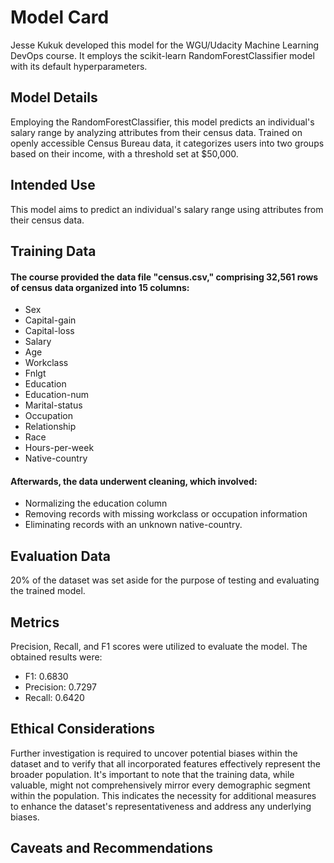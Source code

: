 # Model Card
Jesse Kukuk developed this model for the WGU/Udacity Machine Learning DevOps course. It employs the scikit-learn RandomForestClassifier model with its default hyperparameters.

## Model Details
Employing the RandomForestClassifier, this model predicts an individual's salary range by analyzing attributes from their census data. Trained on openly accessible Census Bureau data, it categorizes users into two groups based on their income, with a threshold set at $50,000.

## Intended Use
This model aims to predict an individual's salary range using attributes from their census data.
## Training Data
#### The course provided the data file "census.csv," comprising 32,561 rows of census data organized into 15 columns:
* Sex
* Capital-gain
* Capital-loss
* Salary
* Age
* Workclass
* Fnlgt
* Education
* Education-num
* Marital-status
* Occupation
* Relationship
* Race
* Hours-per-week
* Native-country

#### Afterwards, the data underwent cleaning, which involved:

* Normalizing the education column
* Removing records with missing workclass or occupation information
* Eliminating records with an unknown native-country.
    
## Evaluation Data
20% of the dataset was set aside for the purpose of testing and evaluating the trained model.

## Metrics
Precision, Recall, and F1 scores were utilized to evaluate the model. The obtained results were:
* F1: 0.6830
* Precision: 0.7297
* Recall: 0.6420

## Ethical Considerations
Further investigation is required to uncover potential biases within the dataset and to verify that all incorporated features effectively represent the broader population. It's important to note that the training data, while valuable, might not comprehensively mirror every demographic segment within the population. This indicates the necessity for additional measures to enhance the dataset's representativeness and address any underlying biases.

## Caveats and Recommendations

